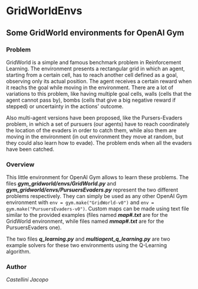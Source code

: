 # GridWorldEnvs
## Some GridWorld environments for OpenAI Gym

### Problem
GridWorld is a simple and famous benchmark problem in Reinforcement Learning. The environment presents a rectangular grid in which an agent, starting from a certain cell, has to reach another cell defined as a goal, observing only its actual position. The agent receives a certain reward when it reachs the goal while moving in the environment. There are a lot of variations to this problem, like having multiple goal cells, walls (cells that the agent cannot pass by), bombs (cells that give a big negative reward if stepped) or uncertainty in the actions' outcome.

Also multi-agent versions have been proposed, like the Pursers-Evaders problem, in which a set of pursuers (our agents) have to reach coordinately the location of the evaders in order to catch them, while also them are moving in the environment (in out environment they move at random, but they could also learn how to evade). The problem ends when all the evaders have been catched.

### Overview
This little environment for OpenAI Gym allows to learn these problems. The files ***gym_gridworld/envs/GridWorld.py*** and ***gym_gridworld/envs/PursuersEvaders.py*** represent the two different problems respectively. They can simply be used as any other OpenAI Gym environment with `env = gym.make("GridWorld-v0")` and `env = gym.make("PursuersEvaders-v0")`. Custom maps can be made using text file similar to the provided examples (files named ***map#.txt*** are for the GridWorld environment, while files named ***mmap#.txt*** are for the PursuersEvaders one).

The two files ***q_learning.py*** and ***multiagent_q_learning.py*** are two example solvers for these two environments using the Q-Learning algorithm.

### Author
*Castellini Jacopo*